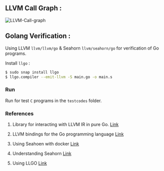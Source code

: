 ## LLVM Call Graph : 

![LLVM-Call-graph](https://github.com/codersguild/fabric-verify/blob/master/chaincode/go-llvm/assets/main_cfg.pngg)

## Golang Verification : 

Using LLVM ```llvm/llvm/go``` & Seahorn ```llvm/seahorn/go``` for verification of Go programs. 

Install ```llgo``` : 

```bash
$ sudo snap install llgo
$ llgo.compiler --emit-llvm -S main.go -o main.s
```

### Run

Run for test ```C``` programs in the ```testcodes``` folder. 

### References 

1. Library for interacting with LLVM IR in pure Go. [Link](https://github.com/llir/llvm)

2. LLVM bindings for the Go programming language [Link](http://llvm.org)

3. Using Seahoen with docker [Link](http://seahorn.github.io/seahorn/install/docker/2018/02/24/seahorn-with-docker.html)

4. Understanding Seahorn [Link](http://seahorn.github.io/seahorn/usage/memory%20safety/2017/05/20/seahorn-tutorial.html)

5. Using LLGO [Link](https://awilkins.id.au/)